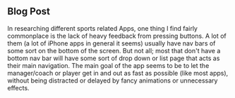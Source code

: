 Blog Post
-------------

In researching different sports related Apps, one thing I find fairly commonplace is the lack of heavy feedback from pressing buttons. A lot of them (a lot of iPhone apps in general it seems) usually have nav bars of some sort on the bottom of the screen. But not all; most that don't have a bottom nav bar will have some sort of drop down or list page that acts as their main navigation. The main goal of the app seems to be to let the manager/coach or player get in and out as fast as possible (like most apps), without being distracted or delayed by fancy animations or unnecessary effects.